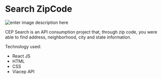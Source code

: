 # Search ZipCode

![enter image description here](https://lh3.googleusercontent.com/FO_GcQTH2QRHmyADU99OZHGemmITrwGLSXExV434mY3cF_SnGgLYaoKkl2uUEP39-FXdxeRBmOfFMNmkpg6n2Gij79rjLd0f2l03xlKwJgPC5ycdxNDAVp_xZSpNwJzzbZrgRG9xcb1xHhpEuQiZ0EjrEFAaJrNjYH77GYqPBTbhtLhzpv8-bPL_wL9eVWrw1jb7YAmQdidMSz7O0qyo2OElWMEuXTNOHuLbBT1g31Hrb1MEnJEi4TkcXMwHBbKvvKB83ucPb2gXCKakZ9gFdoWMH4dDutE3yA9OgVPA5Y_YLdw-jr0NZNA8mSC5ptMC9V36c8xJ2GX6WN3D9HaeSteB9eKRDmh1-u7b1qP_KG2qzmyYKt995fDXMDSlBavRFd7qWyBRnJ3T7bxZ99v7TfZIR-FVWxi_d_td-bks_SBiSPN9gF1eSmkcytD-J8Z-47icAb9Kr04dOR2Cx8lDVeiCaJWjDms1PxcCAc0tZWPUVQLeBWS4Ho-v0JcbxyfDDytFbwwHJ37lH6R6daAp_ylKxl2JTTEzZOOiNoUS2YvWgxG4jQizS7HewEVlb-bS5YVtm9YHaMjkryyt1LW8Orn0jYWi08GlZyHxe1hWxS4p4pvdTHYQIIbxVWa26r5FuElB3vLeEWw1lEV4Pfuy2McrvM9yrDqcmc1F-e1EZULL2bGmhpFnp4bDzQWPgVo=w956-h413-no?authuser=0)

CEP Search is an API consumption project that, through zip code, you were able to find address, neighborhood, city and state information.

Technology used:
- React JS
- HTML
- CSS
- Viacep API
